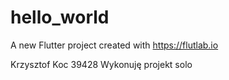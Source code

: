 # hello_world

A new Flutter project created with https://flutlab.io

Krzysztof Koc 39428
Wykonuję projekt solo
